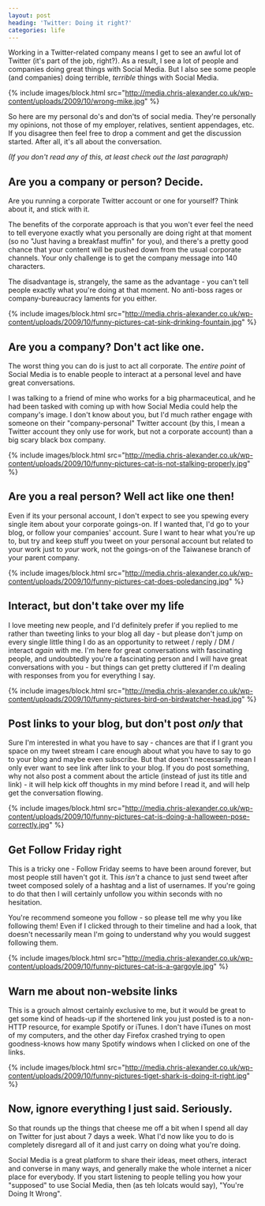 ```yaml
---
layout: post
heading: 'Twitter: Doing it right?'
categories: life
---
```


Working in a Twitter-related company means I get to see an awful lot of Twitter (it's part of the job, right?). As a result, I see a lot of people and companies doing great things with Social Media. But I also see some people (and companies) doing terrible, *terrible* things with Social Media.

{% include images/block.html src="http://media.chris-alexander.co.uk/wp-content/uploads/2009/10/wrong-mike.jpg" %}

So here are my personal do's and don'ts of social media. They're personally my opinions, not those of my employer, relatives, sentient appendages, etc. If you disagree then feel free to drop a comment and get the discussion started. After all, it's all about the conversation.

*(If you don't read any of this, at least check out the last paragraph)*

## Are you a company or person? Decide.

Are you running a corporate Twitter account or one for yourself? Think about it, and stick with it.

The benefits of the corporate approach is that you won't ever feel the need to tell everyone exactly what you personally are doing right at that moment (so no "Just having a breakfast muffin" for you), and there's a pretty good chance that your content will be pushed down from the usual corporate channels. Your only challenge is to get the company message into 140 characters.

The disadvantage is, strangely, the same as the advantage - you can't tell people exactly what you're doing at that moment. No anti-boss rages or company-bureaucracy laments for you either.

{% include images/block.html src="http://media.chris-alexander.co.uk/wp-content/uploads/2009/10/funny-pictures-cat-sink-drinking-fountain.jpg" %}

## Are you a company? Don't act like one.

The worst thing you can do is just to act all corporate. The *entire point* of Social Media is to enable people to interact at a personal level and have great conversations.

I was talking to a friend of mine who works for a big pharmaceutical, and he had been tasked with coming up with how Social Media could help the company's image. I don't know about you, but I'd much rather engage with someone on their "company-personal" Twitter account (by this, I mean a Twitter account they only use for work, but not a corporate account) than a big scary black box company.

{% include images/block.html src="http://media.chris-alexander.co.uk/wp-content/uploads/2009/10/funny-pictures-cat-is-not-stalking-properly.jpg" %}

## Are you a real person? Well act like one then!

Even if its your personal account, I don't expect to see you spewing every single item about your corporate goings-on. If I wanted that, I'd go to your blog, or follow your companies' account. Sure I want to hear what you're up to, but try and keep stuff you tweet on your personal account but related to your work just to *your* work, not the goings-on of the Taiwanese branch of your parent company.

{% include images/block.html src="http://media.chris-alexander.co.uk/wp-content/uploads/2009/10/funny-pictures-cat-does-poledancing.jpg" %}

## Interact, but don't take over my life

I love meeting new people, and I'd definitely prefer if you replied to me rather than tweeting links to your blog all day - but please don't jump on every single little thing I do as an opportunity to retweet / reply / DM / interact *again* with me. I'm here for great conversations with fascinating people, and undoubtedly you're a fascinating person and I will have great conversations with you - but things can get pretty cluttered if I'm dealing with responses from you for everything I say.

{% include images/block.html src="http://media.chris-alexander.co.uk/wp-content/uploads/2009/10/funny-pictures-bird-on-birdwatcher-head.jpg" %}

## Post links to your blog, but don't post <em>only</em> that

Sure I'm interested in what you have to say - chances are that if I grant you space on my tweet stream I care enough about what you have to say to go to your blog and maybe even subscribe. But that doesn't necessarily mean I only ever want to see link after link to your blog. If you do post something, why not also post a comment about the article (instead of just its title and link) - it will help kick off thoughts in my mind before I read it, and will help get the conversation flowing.

{% include images/block.html src="http://media.chris-alexander.co.uk/wp-content/uploads/2009/10/funny-pictures-cat-is-doing-a-halloween-pose-correctly.jpg" %}

## Get Follow Friday right

This is a tricky one - Follow Friday seems to have been around forever, but most people still haven't got it. This *isn't* a chance to just send tweet after tweet composed solely of a hashtag and a list of usernames. If you're going to do that then I will certainly unfollow you within seconds with no hesitation.

You're recommend someone you follow - so please tell me why you like following them! Even if I clicked through to their timeline and had a look, that doesn't necessarily mean I'm going to understand why you would suggest following them.

{% include images/block.html src="http://media.chris-alexander.co.uk/wp-content/uploads/2009/10/funny-pictures-cat-is-a-gargoyle.jpg" %}

## Warn me about non-website links

This is a grouch almost certainly exclusive to me, but it would be great to get some kind of heads-up if the shortened link you just posted is to a non-HTTP resource, for example Spotify or iTunes. I don't have iTunes on most of my computers, and the other day Firefox crashed trying to open goodness-knows how many Spotify windows when I clicked on one of the links.

{% include images/block.html src="http://media.chris-alexander.co.uk/wp-content/uploads/2009/10/funny-pictures-tiget-shark-is-doing-it-right.jpg" %}

## Now, ignore everything I just said. Seriously.

So that rounds up the things that cheese me off a bit when I spend all day on Twitter for just about 7 days a week. What I'd now like you to do is completely disregard all of it and just carry on doing what you're doing.

Social Media is a great platform to share their ideas, meet others, interact and converse in many ways, and generally make the whole internet a nicer place for everybody. If you start listening to people telling you how your "supposed" to use Social Media, then (as teh lolcats would say), "You're Doing It Wrong".
